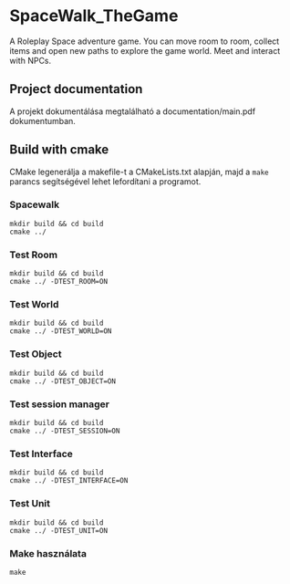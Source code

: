 # SpaceWalk_TheGame

A Roleplay Space adventure game. You can move room to room, collect items and open new paths to explore the game world. Meet and interact with NPCs.

## Project documentation

A projekt dokumentálása megtalálható a documentation/main.pdf dokumentumban.

## Build with cmake

CMake legenerálja a makefile-t a CMakeLists.txt alapján, majd a `make` parancs segítségével lehet lefordítani a programot.

### Spacewalk

```
mkdir build && cd build
cmake ../
```

### Test Room

```
mkdir build && cd build
cmake ../ -DTEST_ROOM=ON
```

### Test World 

```
mkdir build && cd build
cmake ../ -DTEST_WORLD=ON
```
### Test Object 

```
mkdir build && cd build
cmake ../ -DTEST_OBJECT=ON
```

### Test session manager 

```
mkdir build && cd build
cmake ../ -DTEST_SESSION=ON
```

### Test Interface 

```
mkdir build && cd build
cmake ../ -DTEST_INTERFACE=ON
```

### Test Unit 

```
mkdir build && cd build
cmake ../ -DTEST_UNIT=ON
```

### Make használata

```
make
```